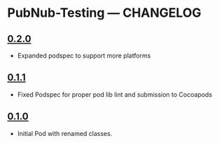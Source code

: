 # PubNub-Testing — CHANGELOG

## [0.2.0](https://github.com/pubnub/PubNub-Testing/releases/tag/0.2.0)

* Expanded podspec to support more platforms

## [0.1.1](https://github.com/pubnub/PubNub-Testing/releases/tag/0.1.1)

* Fixed Podspec for proper pod lib lint and submission to Cocoapods

## [0.1.0](https://github.com/pubnub/PubNub-Testing/releases/tag/0.1.0)

* Initial Pod with renamed classes.
